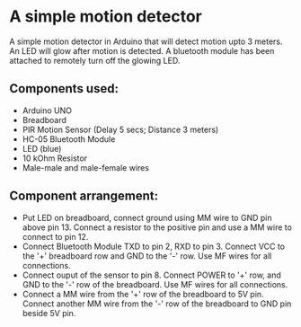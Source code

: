 # A simple motion detector

A simple motion detector in Arduino that will detect motion upto 3 meters. An LED will glow after motion is detected. A bluetooth module has been attached to remotely turn off the glowing LED.

## Components used:
- Arduino UNO
- Breadboard
- PIR Motion Sensor (Delay 5 secs; Distance 3 meters)
- HC-05 Bluetooth Module
- LED (blue)
- 10 kOhm Resistor
- Male-male and male-female wires

## Component arrangement:
- Put LED on breadboard, connect ground using MM wire to GND pin above pin 13. Connect a resistor to the positive pin and use a MM wire to connect to pin 12.
- Connect Bluetooth Module TXD to pin 2, RXD to pin 3. Connect VCC to the '+' breadboard row and GND to the '-' row. Use MF wires for all connections.
- Connect ouput of the sensor to pin 8. Connect POWER to '+' row, and GND to the '-' row of the breadboard. Use MF wires for all connections.
- Connect a MM wire from the '+' row of the breadboard to 5V pin. Connect another MM wire from the '-' row of the breadboard to GND pin beside 5V pin.
